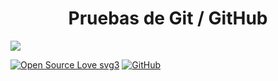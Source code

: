 <h1 align="center"> Pruebas de Git / GitHub </h1>

<p align="left">
  <img src="https://img.shields.io/badge/STATUS-EN%20DESAROLLO-green"> 
</p>



[![Open Source Love svg3](https://badges.frapsoft.com/os/v3/open-source.svg?v=103)](https://github.com/ellerbrock/open-source-badges/)
[![GitHub](https://badgen.net/badge/icon/github?icon=github&label)](https://github.com)
